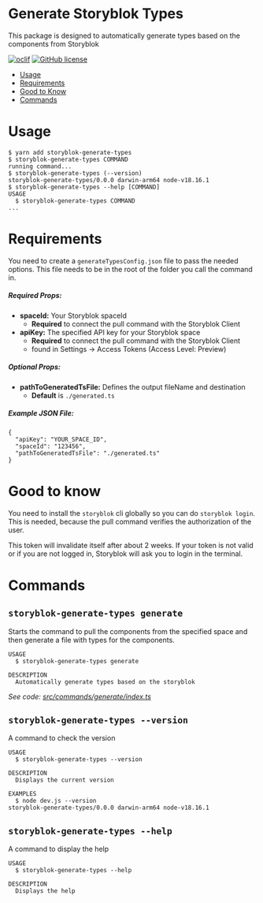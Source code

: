 # Generate Storyblok Types

This package is designed to automatically generate types based on the components from Storyblok

[![oclif](https://img.shields.io/badge/cli-oclif-brightgreen.svg)](https://oclif.io)
[![GitHub license](https://img.shields.io/github/license/oclif/hello-world)](https://github.com/oclif/hello-world/blob/main/LICENSE)

<!-- toc -->

- [Usage](#usage)
- [Requirements](#requirements)
- [Good to Know](#good-to-know)
- [Commands](#commands)
<!-- tocstop -->

# Usage

<!-- usage -->

```sh-session
$ yarn add storyblok-generate-types
$ storyblok-generate-types COMMAND
running command...
$ storyblok-generate-types (--version)
storyblok-generate-types/0.0.0 darwin-arm64 node-v18.16.1
$ storyblok-generate-types --help [COMMAND]
USAGE
  $ storyblok-generate-types COMMAND
...
```

<!-- usagestop -->

<!-- requirements -->

# Requirements

You need to create a `generateTypesConfig.json` file to pass the needed options. This file needs to be in the root of the folder you call the command in.

##### Required Props:

- **spaceId:** Your Storyblok spaceId
  - **Required** to connect the pull command with the Storyblok Client
- **apiKey:** The specified API key for your Storyblok space
  - **Required** to connect the pull command with the Storyblok Client
  - found in Settings -> Access Tokens (Access Level: Preview)

##### Optional Props:

- **pathToGeneratedTsFile:** Defines the output fileName and destination
  - **Default** is `./generated.ts`

##### Example JSON File:

```
{
  "apiKey": "YOUR_SPACE_ID",
  "spaceId": "123456",
  "pathToGeneratedTsFile": "./generated.ts"
}

```

<!-- requirementsstop -->

<!-- goodtoknow -->

# Good to know

You need to install the `storyblok` cli globally so you can do `storyblok login`. This is needed, because the pull command verifies the authorization of the user.

This token will invalidate itself after about 2 weeks. If your token is not valid or if you are not logged in, Storyblok will ask you to login in the terminal.

<!-- goodtoknowstop -->

# Commands

<!-- commands -->

## `storyblok-generate-types generate`

Starts the command to pull the components from the specified space and then generate a file with types for the components.

```
USAGE
  $ storyblok-generate-types generate

DESCRIPTION
  Automatically generate types based on the storyblok
```

_See code: [src/commands/generate/index.ts](https://github.com/Lilxdomi/storyblok-generate-types/blob/v0.0.0/src/commands/generate/index.ts)_

## `storyblok-generate-types --version`

A command to check the version

```
USAGE
  $ storyblok-generate-types --version

DESCRIPTION
  Displays the current version

EXAMPLES
  $ node dev.js --version
storyblok-generate-types/0.0.0 darwin-arm64 node-v18.16.1
```

## `storyblok-generate-types --help`

A command to display the help

```
USAGE
  $ storyblok-generate-types --help

DESCRIPTION
  Displays the help
```

<!-- commandsstop -->
